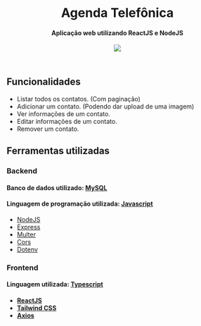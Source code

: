 <header align = "center">
  <h1>Agenda Telefônica</h1>
  <h4>Aplicação web utilizando ReactJS e NodeJS</h4>
  <img src = "https://user-images.githubusercontent.com/47988061/154887089-dc652e1e-cbb6-48e3-91ea-fa452eaafad1.png">
   </img>
</header>
  
  <h2> Funcionalidades </h2>
      <ul>
        <li>Listar todos os contatos. (Com paginação)</li>
        <li>Adicionar um contato. (Podendo dar upload de uma imagem)</li> 
        <li>Ver informações de um contato.</li>  
        <li>Editar informações de um contato.</li> 
        <li>Remover um contato.</li>
      </ul>
  
  <h2> Ferramentas utilizadas </h2>
    <h3>Backend</h3>
        <h4>Banco de dados utilizado: <a href="https://www.mysql.com/" target="_blank">MySQL</a></h4>
        <h4>Linguagem de programação utilizada: <a href="https://www.javascript.com/" target="_blank">Javascript</a></h4>
      <ul>
        <li><a href="https://nodejs.org/en/"  target="_blank">NodeJS</a></li>
        <li><a href="https://expressjs.com/pt-br/" target="_blank">Express </a></li> 
        <li><a href="https://www.npmjs.com/package/multer" target="_blank">Multer </a></li>  
        <li><a href="https://www.npmjs.com/package/cors" target="_blank">Cors </a></li> 
        <li><a href="https://www.npmjs.com/package/dotenv" target="_blank">Dotenv</a></li>
      </ul>
      
   <h3>Frontend</h3>
        <h4>Linguagem utilizada: <a href="https://www.typescriptlang.org/" target="_blank">Typescript</a><h4>
      <ul>
        <li><a href="https://pt-br.reactjs.org/" target="_blank">ReactJS</a></li>
        <li><a href="https://tailwindcss.com/" target="_blank">Tailwind CSS</a></li>
        <li><a href="https://axios-http.com/docs/intro" target="_blank">Axios</a></li>
      </ul>
